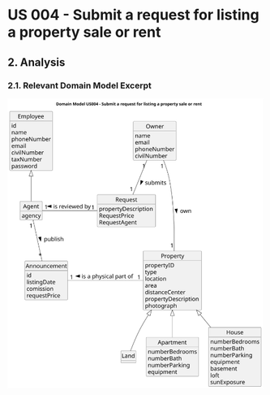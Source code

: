 # US 004 - Submit a request for listing a property sale or rent

## 2. Analysis

### 2.1. Relevant Domain Model Excerpt 

![Domain Model](svg/us004-domain-model.svg)

